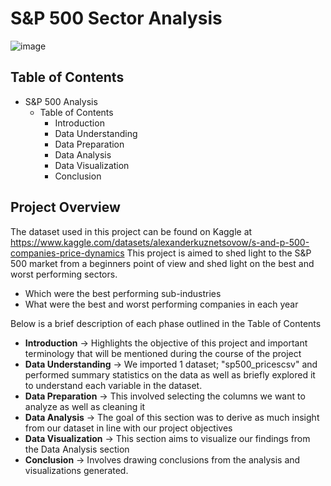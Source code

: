 # S&P 500 Sector Analysis
![image](https://github.com/rongachoka/SP-500-Sector-Analysis/assets/70327027/cf19250f-8a39-439a-b9c9-bc25e0f0ada5)

## Table of Contents

- S&P 500 Analysis
  - Table of Contents
     - Introduction
     - Data Understanding
     - Data Preparation
     - Data Analysis
     - Data Visualization
     - Conclusion  

## Project Overview

The dataset used in this project can be found on Kaggle at https://www.kaggle.com/datasets/alexanderkuznetsovow/s-and-p-500-companies-price-dynamics
This project is aimed to shed light to the S&P 500 market from a beginners point of view and shed light on the best and worst performing sectors.
  - Which were the best performing sub-industries
  - What were the best and worst performing companies in each year
 
 Below is a brief description of each phase outlined in the Table of Contents 

- **Introduction** -> Highlights the objective of this project and important terminology that will be mentioned during the course of the project
- **Data Understanding** -> We imported 1 dataset; "sp500_pricescsv" and performed summary statistics on the data as well as briefly explored it to understand each variable in the dataset.
- **Data Preparation** -> This involved selecting the columns we want to analyze as well as cleaning it
- **Data Analysis** -> The goal of this section was to derive as much insight from our dataset in line with our project objectives
- **Data Visualization** -> This section aims to visualize our findings from the Data Analysis section
- **Conclusion** -> Involves drawing conclusions from the analysis and visualizations generated.
